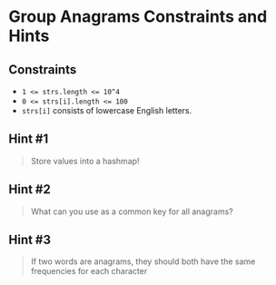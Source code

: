 # Group Anagrams Constraints and Hints

## Constraints
-   `1 <= strs.length <= 10^4`
-   `0 <= strs[i].length <= 100`
-   `strs[i]`  consists of lowercase English letters.

## Hint #1
> Store values into a hashmap!

## Hint #2
> What can you use as a common key for all anagrams?

## Hint #3
> If two words are anagrams, they should both have the same frequencies for each character
